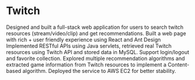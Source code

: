# Twitch
Designed and built a full-stack web application for users to search twitch resources (stream/video/clip) and get recommendations. 
Built a web page with rich + user friendly experience using React and Ant Design
Implemented RESTful APIs using Java servlets, retrieved real Twitch resources using Twitch API and stored data in MySQL.
Support login/logout and favorite collection.
Explored multiple recommendation algorithms and extracted game information from Twitch resources to implement a Content-based algorithm.
Deployed the service to AWS EC2 for better stability.


